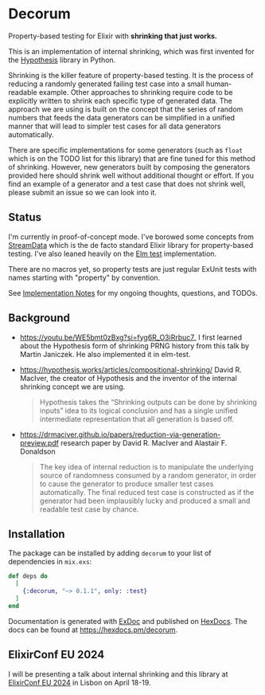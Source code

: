 # Decorum

Property-based testing for Elixir with **shrinking that just works.**

This is an implementation of internal shrinking, which was first invented for the [Hypothesis](https://github.com/HypothesisWorks/hypothesis) library in Python.

Shrinking is the killer feature of property-based testing. It is the process of reducing a randomly generated failing test case into a small human-readable example.
Other approaches to shrinking require code to be explicitly written to shrink each specific type of generated data.
The approach we are using is built on the concept that the series of random numbers that feeds the data generators can be simplified in a unified manner that will lead to simpler test cases for all data generators automatically.

There are specific implementations for some generators (such as `float` which is on the TODO list for this library) that are fine tuned for this method of shrinking.
However, new generators built by composing the generators provided here should shrink well without additional thought or effort.
If you find an example of a generator and a test case that does not shrink well, please submit an issue so we can look into it.

## Status

I'm currently in proof-of-concept mode. I've borowed some concepts from [StreamData](https://github.com/whatyouhide/stream_data) which is the de facto standard Elixir library for property-based testing. I've also leaned heavily on the [Elm test](https://github.com/elm-explorations/test) implementation.

There are no macros yet, so property tests are just regular ExUnit tests with names starting with "property" by convention.

See [Implementation Notes](NOTES.md) for my ongoing thoughts, questions, and TODOs.

## Background

- https://youtu.be/WE5bmt0zBxg?si=fyg6R_O3iRrbuc7_ I first learned about the Hypothesis form of shrinking PRNG history from this talk by Martin Janiczek. He also implemented it in elm-test.

- https://hypothesis.works/articles/compositional-shrinking/
  David R. MacIver, the creator of Hypothesis and the inventor of the internal shrinking concept we are using.

  > Hypothesis takes the “Shrinking outputs can be done by shrinking inputs” idea to its logical conclusion and has a single unified intermediate representation that all generation is based off.

- https://drmaciver.github.io/papers/reduction-via-generation-preview.pdf research paper by David R. MacIver and Alastair F. Donaldson
  > The key idea of internal reduction is to manipulate the underlying source of randomness
  > consumed by a random generator, in order to cause the generator to produce smaller test
  > cases automatically. The final reduced test case is constructed as if the generator had been
  > implausibly lucky and produced a small and readable test case by chance.

## Installation

The package can be installed
by adding `decorum` to your list of dependencies in `mix.exs`:

```elixir
def deps do
  [
    {:decorum, "~> 0.1.1", only: :test}
  ]
end
```

Documentation is generated with [ExDoc](https://github.com/elixir-lang/ex_doc)
and published on [HexDocs](https://hexdocs.pm). The docs can
be found at <https://hexdocs.pm/decorum>.

## ElixirConf EU 2024

I will be presenting a talk about internal shrinking and this library at [ElixirConf EU 2024](https://www.elixirconf.eu/talks/the-magic-of-internal-shrinking-for-property-based-testing/) in Lisbon on April 18-19.
